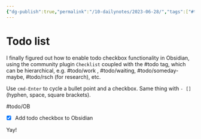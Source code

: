 ```yaml
---
{"dg-publish":true,"permalink":"/10-dailynotes/2023-06-28/","tags":["#todo","#todo/work","#todo/waiting","#todo/someday-maybe","#todo/rsch","#todo/OB"],"noteIcon":"2"}
---
```


# Todo list

I finally figured out how to enable todo checkbox functionality in Obsidian, using the community plugin `Checklist` coupled with the #todo tag, which can be hierarchical, e.g. #todo/work , #todo/waiting, #todo/someday-maybe, #todo/rsch (for research), etc.

Use `cmd-Enter` to cycle a bullet point and a checkbox. Same thing with `- []` (hyphen, space, square brackets).

#todo/OB 
- [x] Add todo checkbox to Obsidian

Yay!